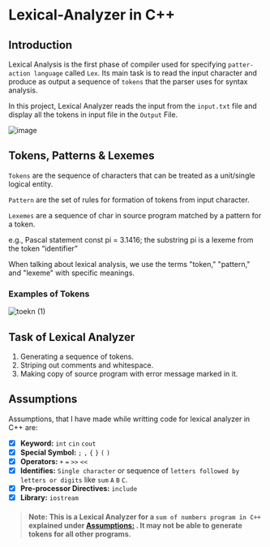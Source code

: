 # Lexical-Analyzer in C++

## Introduction

Lexical Analysis is the first phase of compiler used for specifying `patter-action language` called `Lex`. Its main task is to read the input character and produce as output a sequence of `tokens` that the parser uses for syntax analysis.

In this project, Lexical Analyzer reads the input from the `input.txt` file and display all the tokens in input file in the `Output` File.


![image](https://user-images.githubusercontent.com/58816552/126887075-a9666d5d-c81f-4eae-a690-2eda8967f7dd.png)


## Tokens, Patterns & Lexemes

`Tokens` are the sequence of characters that can be treated as a unit/single logical entity.

`Pattern` are the set of rules for formation of tokens from input character.

`Lexemes` are a sequence of char in source program matched by a pattern for a token.

e.g., Pascal statement const pi = 3.1416;
the substring pi is a lexeme from the token “identifier”

When talking about lexical analysis, we use the terms "token," "pattern," and "lexeme" with specific meanings. 

### Examples of Tokens

![toekn (1)](https://user-images.githubusercontent.com/58816552/126888680-06cf04ad-b97c-433b-a334-5c4f6d9557e2.png)

## Task of Lexical Analyzer

1. Generating a sequence of tokens.
2. Striping out comments and whitespace.
3. Making copy of source program with error message marked in it.

## Assumptions

Assumptions, that I have made while writting code for lexical analyzer in C++ are:

- [x] **Keyword:** `int` `cin` `cout`
- [x] **Special Symbol:** `;` `,` `{` `}` `(` `)`
- [x] **Operators:** `+` `=` `>>` `<<`
- [x] **Identifies:** `Single character` or sequence of `letters followed by letters or digits` like `sum` `A`  `B`  `C`.
- [x] **Pre-processor Directives:** `include`
- [x] **Library:** `iostream` 

> #### Note: This is a Lexical Analyzer for a `sum of numbers program in C++` explained under [Assumptions:](#assumptions) . It may not be able to generate tokens for all other programs.
